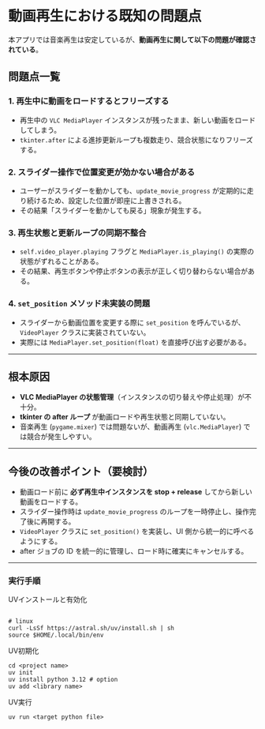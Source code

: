 # 動画再生における既知の問題点

本アプリでは音楽再生は安定しているが、**動画再生に関して以下の問題が確認されている**。

## 問題点一覧

### 1. 再生中に動画をロードするとフリーズする

* 再生中の `VLC MediaPlayer` インスタンスが残ったまま、新しい動画をロードしてしまう。
* `tkinter.after` による進捗更新ループも複数走り、競合状態になりフリーズする。

### 2. スライダー操作で位置変更が効かない場合がある

* ユーザーがスライダーを動かしても、`update_movie_progress` が定期的に走り続けるため、設定した位置が即座に上書きされる。
* その結果「スライダーを動かしても戻る」現象が発生する。

### 3. 再生状態と更新ループの同期不整合

* `self.video_player.playing` フラグと `MediaPlayer.is_playing()` の実際の状態がずれることがある。
* その結果、再生ボタンや停止ボタンの表示が正しく切り替わらない場合がある。

### 4. `set_position` メソッド未実装の問題

* スライダーから動画位置を変更する際に `set_position` を呼んでいるが、`VideoPlayer` クラスに実装されていない。
* 実際には `MediaPlayer.set_position(float)` を直接呼び出す必要がある。

---

## 根本原因

* **VLC MediaPlayer の状態管理**（インスタンスの切り替えや停止処理）が不十分。
* **tkinter の after ループ** が動画ロードや再生状態と同期していない。
* 音楽再生 (`pygame.mixer`) では問題ないが、動画再生 (`vlc.MediaPlayer`) では競合が発生しやすい。

---

## 今後の改善ポイント（要検討）

* 動画ロード前に **必ず再生中インスタンスを stop + release** してから新しい動画をロードする。
* スライダー操作時は `update_movie_progress` のループを一時停止し、操作完了後に再開する。
* `VideoPlayer` クラスに `set_position()` を実装し、UI 側から統一的に呼べるようにする。
* after ジョブの ID を統一的に管理し、ロード時に確実にキャンセルする。

---


### 実行手順

UVインストールと有効化
```terminal

# linux
curl -LsSf https://astral.sh/uv/install.sh | sh
source $HOME/.local/bin/env

```

UV初期化

```terminal
cd <project name>
uv init
uv install python 3.12 # option
uv add <library name>
```

UV実行
```terminal
uv run <target python file>
```
